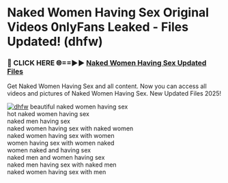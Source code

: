 # Naked Women Having Sex Original Videos 0nlyFans Leaked - Files Updated! (dhfw)

<h3>🔴 CLICK HERE 🌐==►► <a href="https://tinyurl.com/up5wt9bj" rel="nofollow">Naked Women Having Sex Updated Files</a></h3>

Get Naked Women Having Sex and all content. Now you can access all videos and pictures of Naked Women Having Sex. New Updated Files 2025!

[![dhfw](https://i.imgur.com/ABiUzMV.gif)](https://tinyurl.com/up5wt9bj)
beautiful naked women having sex<br>
hot naked women having sex<br>
naked men having sex<br>
naked women having sex with naked women<br>
naked women having sex with women<br>
women having sex with women naked<br>
women naked and having sex<br>
naked men and women having sex<br>
naked men having sex with naked men<br>
naked women having sex with men